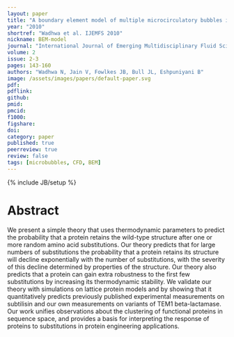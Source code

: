 ```yaml
---
layout: paper
title: "A boundary element model of multiple microcirculatory bubbles in cardiovasculature"
year: "2010"
shortref: "Wadhwa et al. IJEMFS 2010"
nickname: BEM-model
journal: "International Journal of Emerging Multidisciplinary Fluid Sciences"
volume: 2
issue: 2-3
pages: 143-160
authors: "Wadhwa N, Jain V, Fowlkes JB, Bull JL, Eshpuniyani B"
image: /assets/images/papers/default-paper.svg
pdf: 
pdflink: 
github: 
pmid: 
pmcid: 
f1000: 
figshare: 
doi: 
category: paper
published: true
peerreview: true
review: false
tags: [microbubbles, CFD, BEM]
---
```

{% include JB/setup %}

# Abstract 

We present a simple theory that uses thermodynamic parameters to predict the probability that a protein retains the wild-type structure after one or more random amino acid substitutions. Our theory predicts that for large numbers of substitutions the probability that a protein retains its structure will decline exponentially with the number of substitutions, with the severity of this decline determined by properties of the structure. Our theory also predicts that a protein can gain extra robustness to the first few substitutions by increasing its thermodynamic stability. We validate our theory with simulations on lattice protein models and by showing that it quantitatively predicts previously published experimental measurements on subtilisin and our own measurements on variants of TEM1 beta-lactamase. Our work unifies observations about the clustering of functional proteins in sequence space, and provides a basis for interpreting the response of proteins to substitutions in protein engineering applications.
